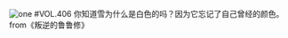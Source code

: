 ![one](http://image.wufazhuce.com/Fjj-93MJudMtpB5wtEatPQcdcde1)
#VOL.406
你知道雪为什么是白色的吗？因为它忘记了自己曾经的颜色。from《叛逆的鲁鲁修》